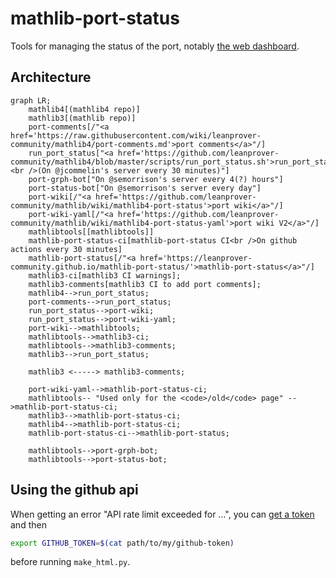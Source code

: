 # mathlib-port-status
Tools for managing the status of the port, notably [the web dashboard](https://leanprover-community.github.io/mathlib-port-status/).

## Architecture

```mermaid
graph LR;
    mathlib4[(mathlib4 repo)]
    mathlib3[(mathlib repo)]
    port-comments[/"<a href='https://raw.githubusercontent.com/wiki/leanprover-community/mathlib4/port-comments.md'>port comments</a>"/]
    run_port_status["<a href='https://github.com/leanprover-community/mathlib4/blob/master/scripts/run_port_status.sh'>run_port_status.sh</a><br />(On @jcommelin's server every 30 minutes)"]
    port-grph-bot["On @semorrison's server every 4(?) hours"]
    port-status-bot["On @semorrison's server every day"]
    port-wiki[/"<a href='https://github.com/leanprover-community/mathlib/wiki/mathlib4-port-status'>port wiki</a>"/]
    port-wiki-yaml[/"<a href='https://github.com/leanprover-community/mathlib/wiki/mathlib4-port-status-yaml'>port wiki V2</a>"/]
    mathlibtools[[mathlibtools]]
    mathlib-port-status-ci[mathlib-port-status CI<br />On github actions every 30 minutes]
    mathlib-port-status[/"<a href='https://leanprover-community.github.io/mathlib-port-status/'>mathlib-port-status</a>"/]
    mathlib3-ci[mathlib3 CI warnings];
    mathlib3-comments[mathlib3 CI to add port comments];
    mathlib4-->run_port_status;
    port-comments-->run_port_status;
    run_port_status-->port-wiki;
    run_port_status-->port-wiki-yaml;
    port-wiki-->mathlibtools;
    mathlibtools-->mathlib3-ci;
    mathlibtools-->mathlib3-comments;
    mathlib3-->run_port_status;

    mathlib3 <-----> mathlib3-comments;

    port-wiki-yaml-->mathlib-port-status-ci;
    mathlibtools-- "Used only for the <code>/old</code> page" -->mathlib-port-status-ci;
    mathlib3-->mathlib-port-status-ci;
    mathlib4-->mathlib-port-status-ci;
    mathlib-port-status-ci-->mathlib-port-status;
    
    mathlibtools-->port-grph-bot;
    mathlibtools-->port-status-bot;
```

## Using the github api

When getting an error "API rate limit exceeded for ...", you can [get a token](https://github.com/settings/tokens)
and then
```bash
export GITHUB_TOKEN=$(cat path/to/my/github-token)
```
before running `make_html.py`.
